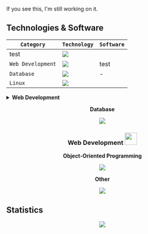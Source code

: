 If you see this, I'm still working on it.

<h2>Technologies & Software</h2>

| `Category` | `Technology` | `Software` |
| -- | -- | -- |
|test|<img src="https://skillicons.dev/icons?i=cs,java&perline=2"/>|||
|`Web Development`|<img src="https://skillicons.dev/icons?i=html,css,js,nodejs&perline=4"/>| test |
|`Database`|<img src="https://skillicons.dev/icons?i=mysql,mongodb&perline=3"/>|-|
|`Linux`|<img src="https://skillicons.dev/icons?i=bash&perline=3"/>|



<details>
<summary><b>Web Development</b></summary>
<img src="https://skillicons.dev/icons?i=html,css,js,nodejs&perline=3"/>
</details>


<div align="center">
  
  <b>Database</b>
    
  <img src="https://skillicons.dev/icons?i=mysql"/>
  
  <h3>Web Development <img height="32px" src="https://skillicons.dev/icons?i=html,css,js,nodejs"/></h3>
  
  <b>Object-Oriented Programming</b>
    
  <img src="https://skillicons.dev/icons?i=cs"/>
  
  <b>Other</b>
    
  <img src="https://skillicons.dev/icons?i=java"/>

</div>

## Statistics
<div align="center">
<img src="http://github-profile-summary-cards.vercel.app/api/cards/profile-details?username=deltagamingch&theme=tokyonight"/>
</div>
